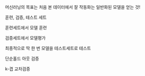 머신러닝의 목표는 처음 본 데이터에서 잘 작동화는 일반화된 모델을 얻는 것!



훈련, 검증, 테스트 세트



훈련세트에서 모델 훈련

검증세트에서 모델평가

최종적으로 딱 한 번 모델을 테스트세트로 테스트



단순홀드 아웃 검증

k-겹 교차검증